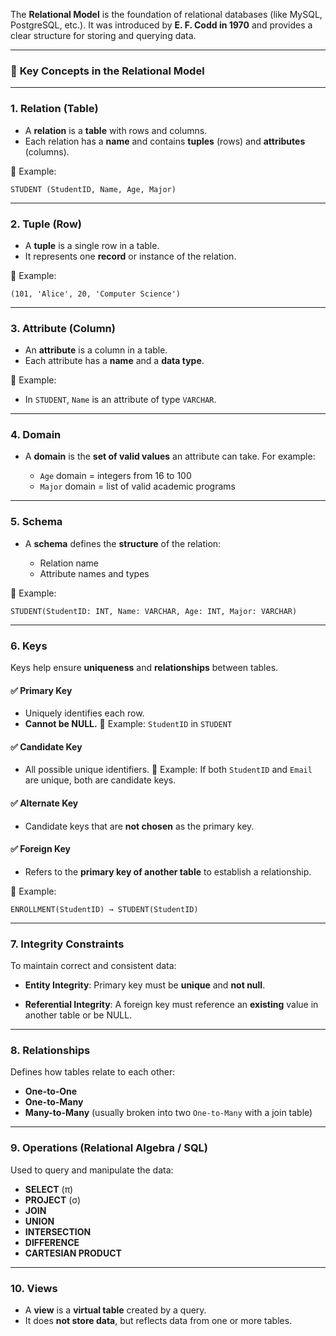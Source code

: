 The **Relational Model** is the foundation of relational databases (like MySQL, PostgreSQL, etc.). It was introduced by **E. F. Codd in 1970** and provides a clear structure for storing and querying data.

---

### 🔑 **Key Concepts in the Relational Model**

---

### 1. **Relation (Table)**

* A **relation** is a **table** with rows and columns.
* Each relation has a **name** and contains **tuples** (rows) and **attributes** (columns).

📌 Example:

```
STUDENT (StudentID, Name, Age, Major)
```

---

### 2. **Tuple (Row)**

* A **tuple** is a single row in a table.
* It represents one **record** or instance of the relation.

📌 Example:

```
(101, 'Alice', 20, 'Computer Science')
```

---

### 3. **Attribute (Column)**

* An **attribute** is a column in a table.
* Each attribute has a **name** and a **data type**.

📌 Example:

* In `STUDENT`, `Name` is an attribute of type `VARCHAR`.

---

### 4. **Domain**

* A **domain** is the **set of valid values** an attribute can take.
  For example:

  * `Age` domain = integers from 16 to 100
  * `Major` domain = list of valid academic programs

---

### 5. **Schema**

* A **schema** defines the **structure** of the relation:

  * Relation name
  * Attribute names and types

📌 Example:

```
STUDENT(StudentID: INT, Name: VARCHAR, Age: INT, Major: VARCHAR)
```

---

### 6. **Keys**

Keys help ensure **uniqueness** and **relationships** between tables.

#### ✅ Primary Key

* Uniquely identifies each row.
* **Cannot be NULL.**
  📌 Example: `StudentID` in `STUDENT`

#### ✅ Candidate Key

* All possible unique identifiers.
  📌 Example: If both `StudentID` and `Email` are unique, both are candidate keys.

#### ✅ Alternate Key

* Candidate keys that are **not chosen** as the primary key.

#### ✅ Foreign Key

* Refers to the **primary key of another table** to establish a relationship.

📌 Example:

```
ENROLLMENT(StudentID) → STUDENT(StudentID)
```

---

### 7. **Integrity Constraints**

To maintain correct and consistent data:

* **Entity Integrity**:
  Primary key must be **unique** and **not null**.

* **Referential Integrity**:
  A foreign key must reference an **existing** value in another table or be NULL.

---

### 8. **Relationships**

Defines how tables relate to each other:

* **One-to-One**
* **One-to-Many**
* **Many-to-Many** (usually broken into two `One-to-Many` with a join table)

---

### 9. **Operations (Relational Algebra / SQL)**

Used to query and manipulate the data:

* **SELECT** (π)
* **PROJECT** (σ)
* **JOIN**
* **UNION**
* **INTERSECTION**
* **DIFFERENCE**
* **CARTESIAN PRODUCT**

---

### 10. **Views**

* A **view** is a **virtual table** created by a query.
* It does **not store data**, but reflects data from one or more tables.
